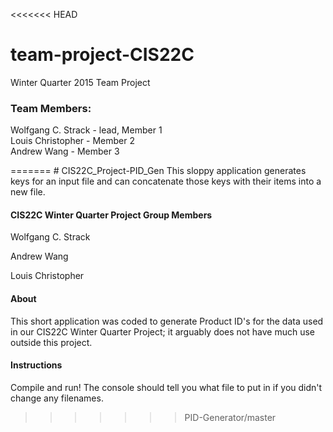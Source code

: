 <<<<<<< HEAD
# team-project-CIS22C
Winter Quarter 2015 Team Project
### Team Members:
<p>Wolfgang C. Strack - lead, Member 1<br/>
Louis Christopher - Member 2<br>
Andrew Wang - Member 3</p>
=======
# CIS22C_Project-PID_Gen
This sloppy application generates keys for an input file and can concatenate those keys with their items into a new file.

#### CIS22C Winter Quarter Project Group Members
Wolfgang C. Strack

Andrew Wang

Louis Christopher

#### About
This short application was coded to generate Product ID's for the data used in our CIS22C Winter Quarter Project; it arguably does not have much use outside this project.

#### Instructions
Compile and run! The console should tell you what file to put in if you didn't change any filenames.
>>>>>>> PID-Generator/master
